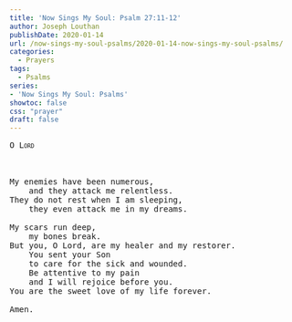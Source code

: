 ```yaml
---
title: 'Now Sings My Soul: Psalm 27:11-12'
author: Joseph Louthan
publishDate: 2020-01-14
url: /now-sings-my-soul-psalms/2020-01-14-now-sings-my-soul-psalms/
categories:
  - Prayers
tags:
  - Psalms
series:
- 'Now Sings My Soul: Psalms'
showtoc: false
css: "prayer"
draft: false
---
```

<pre>
<div style="font-variant: small-caps;">O Lord</div>
&nbsp;

My enemies have been numerous,
	and they attack me relentless.
They do not rest when I am sleeping,
	they even attack me in my dreams.

My scars run deep,
	my bones break.
But you, O Lord, are my healer and my restorer.
	You sent your Son
	to care for the sick and wounded.
	Be attentive to my pain
	and I will rejoice before you.
You are the sweet love of my life forever.

Amen.

</pre>